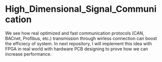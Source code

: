 # High_Dimensional_Signal_Communication
We see how real optimized and fast communication protocols (CAN, BACnet, Profibus, etc.) transmission through wirless connection can boost the efficiecy of system. In next repository, I will implement this idea with FPGA in real world with hardware PCB designing to prove how we can increase performance. 

